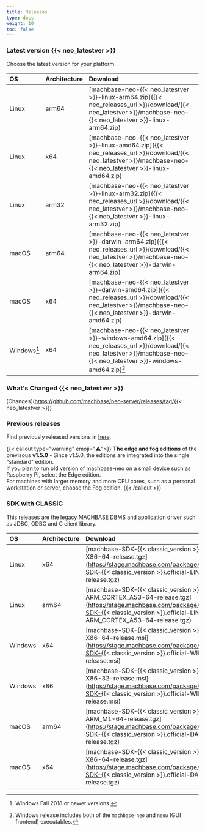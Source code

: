 ```yaml
---
title: Releases
type: docs
weight: 10
toc: false
---
```



### Latest version {{< neo_latestver >}}

Choose the latest version for your platform.

| OS         | Architecture   |  Download |
|:-----------|:---------------|:----------|
| Linux      | arm64          | [machbase-neo-{{< neo_latestver >}}-linux-arm64.zip]({{< neo_releases_url >}}/download/{{< neo_latestver >}}/machbase-neo-{{< neo_latestver >}}-linux-arm64.zip)   |
| Linux      | x64            | [machbase-neo-{{< neo_latestver >}}-linux-amd64.zip]({{< neo_releases_url >}}/download/{{< neo_latestver >}}/machbase-neo-{{< neo_latestver >}}-linux-amd64.zip)   |
| Linux      | arm32          | [machbase-neo-{{< neo_latestver >}}-linux-arm32.zip]({{< neo_releases_url >}}/download/{{< neo_latestver >}}/machbase-neo-{{< neo_latestver >}}-linux-arm32.zip)   |
| macOS      | arm64          | [machbase-neo-{{< neo_latestver >}}-darwin-arm64.zip]({{< neo_releases_url >}}/download/{{< neo_latestver >}}/machbase-neo-{{< neo_latestver >}}-darwin-arm64.zip) |
| macOS      | x64            | [machbase-neo-{{< neo_latestver >}}-darwin-amd64.zip]({{< neo_releases_url >}}/download/{{< neo_latestver >}}/machbase-neo-{{< neo_latestver >}}-darwin-amd64.zip) |
| Windows[^1] | x64     | [machbase-neo-{{< neo_latestver >}}-windows-amd64.zip]({{< neo_releases_url >}}/download/{{< neo_latestver >}}/machbase-neo-{{< neo_latestver >}}-windows-amd64.zip)[^2] |

### What's Changed {{< neo_latestver >}}

[Changes](https://github.com/machbase/neo-server/releases/tag/{{< neo_latestver >}})

### Previous releases

Find previously released versions in [here](https://github.com/machbase/neo-server/releases).


{{< callout type="warning" emoji="⚠️">}}
**The edge and fog editions** of the previsous **v1.5.0** -
Since v1.5.0, the editions are integrated into the single "standard" edition.<br/>
If you plan to run old version of machbase-neo on a small device such as Raspberry Pi, select the Edge edition.<br/>
For machines with larger memory and more CPU cores, such as a personal workstation or server, choose the Fog edition.
{{< /callout >}}

[^1]: Windows Fall 2018 or newer versions.
[^2]: Windows release includes both of the `machbase-neo` and `neow` (GUI frontend) executables.

### SDK with CLASSIC

This releases are the legacy MACHBASE DBMS and application driver such as JDBC, ODBC and C client library.

| OS         | Architecture   |  Download |
|:-----------|:---------------|:----------|
| Linux      | x64            | [machbase-SDK-{{< classic_version >}}.official-LINUX-X86-64-release.tgz](https://stage.machbase.com/package/download/machbase-SDK-{{< classic_version >}}.official-LINUX-X86-64-release.tgz) |
| Linux      | arm64          | [machbase-SDK-{{< classic_version >}}.official-LINUX-ARM_CORTEX_A53-64-release.tgz](https://stage.machbase.com/package/download/machbase-SDK-{{< classic_version >}}.official-LINUX-ARM_CORTEX_A53-64-release.tgz) |
| Windows    | x64            | [machbase-SDK-{{< classic_version >}}.official-WINDOWS-X86-64-release.msi](https://stage.machbase.com/package/download/machbase-SDK-{{< classic_version >}}.official-WINDOWS-X86-64-release.msi)
| Windows    | x86            | [machbase-SDK-{{< classic_version >}}.official-WINDOWS-X86-32-release.msi](https://stage.machbase.com/package/download/machbase-SDK-{{< classic_version >}}.official-WINDOWS-X86-32-release.msi) |
| macOS      | arm64          | [machbase-SDK-{{< classic_version >}}.official-DARWIN-ARM_M1-64-release.tgz](https://stage.machbase.com/package/download/machbase-SDK-{{< classic_version >}}.official-DARWIN-ARM_M1-64-release.tgz) |
| macOS      | x64            | [machbase-SDK-{{< classic_version >}}.official-DARWIN-X86-64-release.tgz](https://stage.machbase.com/package/download/machbase-SDK-{{< classic_version >}}.official-DARWIN-X86-64-release.tgz) |
